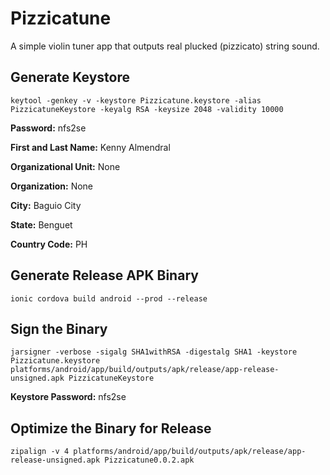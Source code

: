 # Pizzicatune

A simple violin tuner app that outputs real plucked (pizzicato) string sound.

## Generate Keystore

```
keytool -genkey -v -keystore Pizzicatune.keystore -alias PizzicatuneKeystore -keyalg RSA -keysize 2048 -validity 10000
```

**Password:** nfs2se

**First and Last Name:** Kenny Almendral

**Organizational Unit:** None

**Organization:** None

**City:** Baguio City

**State:** Benguet

**Country Code:** PH

## Generate Release APK Binary

```
ionic cordova build android --prod --release
```

## Sign the Binary

```
jarsigner -verbose -sigalg SHA1withRSA -digestalg SHA1 -keystore Pizzicatune.keystore platforms/android/app/build/outputs/apk/release/app-release-unsigned.apk PizzicatuneKeystore
```

**Keystore Password:** nfs2se

## Optimize the Binary for Release

```
zipalign -v 4 platforms/android/app/build/outputs/apk/release/app-release-unsigned.apk Pizzicatune0.0.2.apk
```
